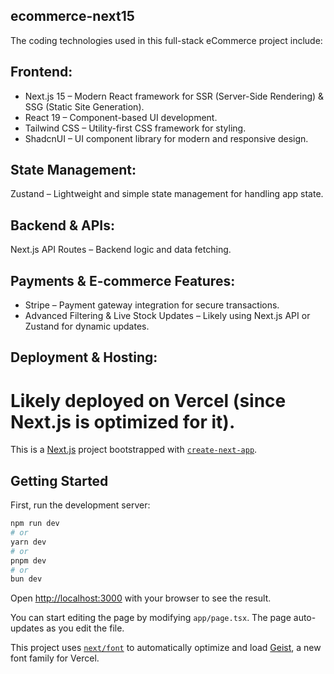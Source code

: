 ## ecommerce-next15

The coding technologies used in this full-stack eCommerce project include:

## Frontend:

- Next.js 15 – Modern React framework for SSR (Server-Side Rendering) & SSG (Static Site Generation).
- React 19 – Component-based UI development.
- Tailwind CSS – Utility-first CSS framework for styling.
- ShadcnUI – UI component library for modern and responsive design.

## State Management:

Zustand – Lightweight and simple state management for handling app state.

## Backend & APIs:

Next.js API Routes – Backend logic and data fetching.

## Payments & E-commerce Features:

- Stripe – Payment gateway integration for secure transactions.
- Advanced Filtering & Live Stock Updates – Likely using Next.js API or Zustand for dynamic updates.

## Deployment & Hosting:

# Likely deployed on Vercel (since Next.js is optimized for it).

This is a [Next.js](https://nextjs.org) project bootstrapped with [`create-next-app`](https://nextjs.org/docs/app/api-reference/cli/create-next-app).

## Getting Started

First, run the development server:

```bash
npm run dev
# or
yarn dev
# or
pnpm dev
# or
bun dev
```

Open [http://localhost:3000](http://localhost:3000) with your browser to see the result.

You can start editing the page by modifying `app/page.tsx`. The page auto-updates as you edit the file.

This project uses [`next/font`](https://nextjs.org/docs/app/building-your-application/optimizing/fonts) to automatically optimize and load [Geist](https://vercel.com/font), a new font family for Vercel.

